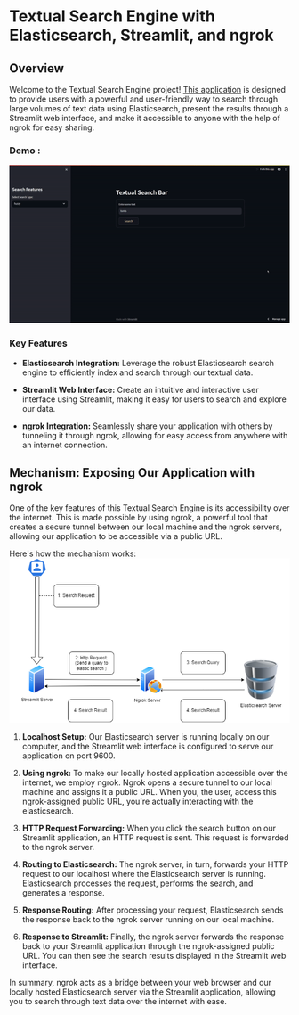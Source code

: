 
# Textual Search Engine with Elasticsearch, Streamlit, and ngrok


## Overview

Welcome to the Textual Search Engine project! [This application](https://soulaimene-textual-search-streamlitapp-aetig0.streamlit.app) is designed to provide users with a powerful and user-friendly way to search through large volumes of text data using Elasticsearch, present the results through a Streamlit web interface, and make it accessible to anyone with the help of ngrok for easy sharing.
### Demo : 
![ngrok Illustration](images/demo.gif)

### Key Features

- **Elasticsearch Integration:** Leverage the robust Elasticsearch search engine to efficiently index and search through our textual data.

- **Streamlit Web Interface:** Create an intuitive and interactive user interface using Streamlit, making it easy for users to search and explore our data.

- **ngrok Integration:** Seamlessly share your application with others by tunneling it through ngrok, allowing for easy access from anywhere with an internet connection.




## Mechanism: Exposing Our Application with ngrok





One of the key features of this Textual Search Engine is its accessibility over the internet. This is made possible by using ngrok, a powerful tool that creates a secure tunnel between our local machine and the ngrok servers, allowing our application to be accessible via a public URL.

Here's how the mechanism works:
![ngrok Illustration](images/diagramme.png)


1. **Localhost Setup:** Our Elasticsearch server is running locally on our computer, and the Streamlit web interface is configured to serve our application on port 9600.

2. **Using ngrok:** To make our locally hosted application accessible over the internet, we employ ngrok. Ngrok opens a secure tunnel to our local machine and assigns it a public URL. When you, the user, access this ngrok-assigned public URL, you're actually interacting with the elasticsearch.

3. **HTTP Request Forwarding:** When you click the search button on our Streamlit application, an HTTP request is sent. This request is forwarded to the ngrok server.

4. **Routing to Elasticsearch:** The ngrok server, in turn, forwards your HTTP request to our localhost where the Elasticsearch server is running. Elasticsearch processes the request, performs the search, and generates a response.

5. **Response Routing:** After processing your request, Elasticsearch sends the response back to the ngrok server running on our local machine.

6. **Response to Streamlit:** Finally, the ngrok server forwards the response back to your Streamlit application through the ngrok-assigned public URL. You can then see the search results displayed in the Streamlit web interface.

In summary, ngrok acts as a bridge between your web browser and our locally hosted Elasticsearch server via the Streamlit application, allowing you to search through text data over the internet with ease.



